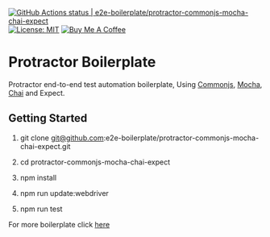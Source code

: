 [![GitHub Actions status | e2e-boilerplate/protractor-commonjs-mocha-chai-expect](https://github.com/e2e-boilerplate/protractor-commonjs-mocha-chai-expect/workflows/protractor-commonjs-mocha-chai-expect/badge.svg)](https://github.com/e2e-boilerplate/protractor-commonjs-mocha-chai-expect/actions?workflow=protractor-commonjs-mocha-chai-expect) [![License: MIT](https://img.shields.io/badge/License-MIT-yellow.svg)](https://opensource.org/licenses/MIT) [![Buy Me A Coffee](https://img.shields.io/badge/buy-me%20coffee-orange)](https://www.buymeacoffee.com/xgirma)
    
# Protractor Boilerplate
    
Protractor end-to-end test automation boilerplate, Using [Commonjs](https://requirejs.org/docs/commonjs.html), [Mocha](https://mochajs.org), [Chai](https://www.chaijs.com) and Expect.
    
## Getting Started
    
1. git clone git@github.com:e2e-boilerplate/protractor-commonjs-mocha-chai-expect.git
    
2. cd protractor-commonjs-mocha-chai-expect
    
3. npm install
    
4. npm run update:webdriver
    
5. npm run test
        
    
For more boilerplate click [here](https://github.com/e2e-boilerplate/utils/blob/master/docs/implemented.md)